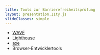 ```yaml
---
title: Tools zur Barrierefreiheitsprüfung
layout: presentation.11ty.js
slideClasses: simple
---
```




- [WAVE](https://wave.webaim.org/)
- [Lighthouse](https://developers.google.com/web/tools/lighthouse/)
- [axe](https://www.deque.com/axe/)
- Browser-Entwicklertools
